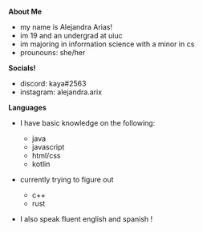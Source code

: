 <p align="center">

  **About Me**
  - my name is Alejandra Arias!
  - im 19 and an undergrad at uiuc
  - im majoring in information science with a minor in cs
  - prounouns: she/her
  
  **Socials!**
  - discord: kaya#2563
  - instagram: alejandra.arix
  
  
  **Languages**
  - I have basic knowledge on the following:
    - java
    - javascript
    - html/css
    - kotlin
  - currently trying to figure out
    - c++
    - rust
  - I also speak fluent english and spanish !
 
    </p>
    
    

